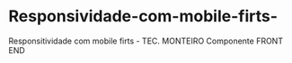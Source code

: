 # Responsividade-com-mobile-firts-
Responsitividade com mobile firts  - TEC. MONTEIRO Componente FRONT END
